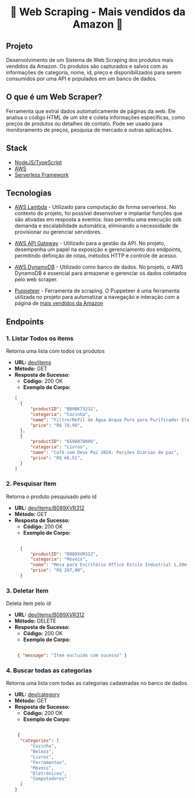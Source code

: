 <h1 align="center">
   <p> 💫 Web Scraping - Mais vendidos da Amazon 💫</p>
</h1>


## Projeto

Desenvolvimento de um Sistema de Web Scraping dos produtos mais vendidos da Amazon. Os produtos são capturados e salvos com as informações de categoria, nome, id, preço e disponibilizados para serem consumidos por uma API e populados em um banco de dados. 

## O que é um Web Scraper?
Ferramenta que extrai dados automaticamente de páginas da web. Ele analisa o código HTML de um site e coleta informações específicas, como preços de produtos ou detalhes de contato. Pode ser usado para monitoramento de preços, pesquisa de mercado e outras aplicações. 

## Stack 

- [NodeJS/TypeScript](https://nodejs.org/en/learn/getting-started/nodejs-with-typescript)
- [AWS](https://docs.aws.amazon.com/pt_br/)
- [Serverless Framework](https://www.serverless.com/framework/docs/getting-started)

## Tecnologias 

- [AWS Lambda](https://docs.aws.amazon.com/en_us/lambda/) - Utilizado para computação de forma serverless. No contexto do projeto, foi possível desenvolver e implantar funções que são ativadas em resposta a eventos. Isso permitiu uma execução sob demanda e escalabilidade automática, eliminando a necessidade de provisionar ou gerenciar servidores.

- [AWS API Gateway](https://docs.aws.amazon.com/apigateway/) - Utilizado para a gestão da API. No projeto, desempenha um papel na exposição e gerenciamento dos endpoints, permitindo definição de rotas, métodos HTTP  e controle de acesso.

- [AWS DynamoDB](https://docs.aws.amazon.com/dynamodb/) - Utilizado como banco de dados. No projeto, o AWS DynamoDB é essencial para armazenar e gerenciar os dados coletados pelo web scraper.

- [Puppeteer](https://pptr.dev/) -  Ferramenta de scraping. O Puppeteer é uma ferramenta utilizada no projeto para automatizar a navegação e interação com a página de [mais vendidos da Amazon](https://www.amazon.com.br/bestsellers)


## Endpoints

### 1. Listar Todos os items
Retorna uma lista com todos os produtos

- **URL:** [dev/items](https://eoe4kudjah.execute-api.us-east-1.amazonaws.com/dev/items)
- **Método:** GET
- **Resposta de Sucesso:**
  - **Código:** 200 OK
  - **Exemplo de Corpo:**
  ```json
  [
    {
        "productID": "B09BK73232",
        "categoria": "Cozinha",
        "name": "Filtro/Refil de Água Acqua Pure para Purificador Electrolux PE12A/PE12B/PE12G/PE12V",
        "price": "R$ 78,90",
    },
    {
        "productID": "6598078806",
        "categoria": "Livros",
        "name": "Café com Deus Pai 2024: Porções Diárias de paz",
        "price": "R$ 66,51",
    }
  ]
  ```

### 2. Pesquisar Item
Retorna o produto pesquisado pelo id

- **URL:** [dev/items/B089XVR312](https://eoe4kudjah.execute-api.us-east-1.amazonaws.com/dev/items/B089XVR312)
- **Método:** GET
- **Resposta de Sucesso:**
  - **Código:** 200 OK
  - **Exemplo de Corpo:**
  ```json

    {
        "productID": "B089XVR312",
        "categoria": "Móveis",
        "name": "Mesa para Escritório Office Estilo Industrial 1,50m Kuadra",
        "price": "R$ 287,90",
    }

  ```

### 3. Deletar Item
Deleta item pelo id

- **URL:** [dev/items/B089XVR312](https://eoe4kudjah.execute-api.us-east-1.amazonaws.com/dev/items/{id})
- **Método:** DELETE
- **Resposta de Sucesso:**
  - **Código:** 200 OK
  - **Exemplo de Corpo:**
  ```json

   { "message": "Item excluido com sucesso" }

  ```

### 4. Buscar todas as categorias
Retorna uma lista com todas as categorias cadastradas no banco de dados.

- **URL:** [dev/category](https://eoe4kudjah.execute-api.us-east-1.amazonaws.com/dev/category)
- **Método:** GET
- **Resposta de Sucesso:**
  - **Código:** 200 OK
  - **Exemplo de Corpo:**
  ```json

   {
    "categories": [
        "Cozinha",
        "Beleza",
        "Livros",
        "Ferramentas",
        "Móveis",
        "Eletrônicos",
        "Computadores"
    ]
  }


  ```


